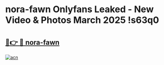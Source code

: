 # nora-fawn Onlyfans Leaked - New Video & Photos March 2025 !s63q0

# <h2><a href="https://w4h1ph.iuczelnia.edu.pl?title=nora-fawn&ref=s63q0">🔗👉 🔴 nora-fawn</a></h2>

[![acn](https://github.com/user-attachments/assets/0f9c940e-d8b0-45ae-aac7-cd30a18b3e1c)](https://w4h1ph.iuczelnia.edu.pl?title=nora-fawn&ref=s63q0)

